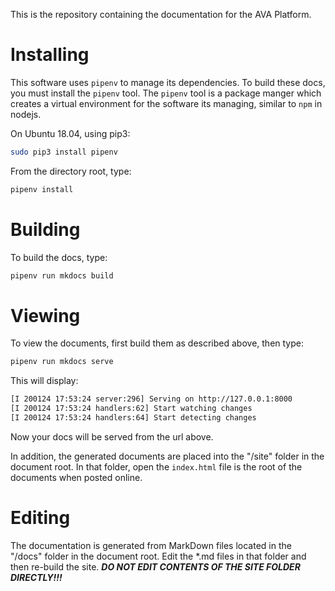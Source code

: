This is the repository containing the documentation for the AVA Platform. 


# Installing

This software uses `pipenv` to manage its dependencies. To build these docs, you must install the `pipenv` tool. The `pipenv` tool is a package manger which creates a virtual environment for the software its managing, similar to `npm` in nodejs.

On Ubuntu 18.04, using pip3:

```sh
sudo pip3 install pipenv
```

From the directory root, type:

```sh
pipenv install
```

# Building

To build the docs, type:

```sh
pipenv run mkdocs build
```

# Viewing 

To view the documents, first build them as described above, then type:

```sh
pipenv run mkdocs serve
```

This will display:

```sh
[I 200124 17:53:24 server:296] Serving on http://127.0.0.1:8000
[I 200124 17:53:24 handlers:62] Start watching changes
[I 200124 17:53:24 handlers:64] Start detecting changes
```

Now your docs will be served from the url above.

In addition, the generated documents are placed into the "/site" folder in the document root. In that folder, open the `index.html` file is the root of the documents when posted online.

# Editing

The documentation is generated from MarkDown files located in the "/docs" folder in the document root. Edit the *.md files in that folder and then re-build the site. ***DO NOT EDIT CONTENTS OF THE SITE FOLDER DIRECTLY!!!***

